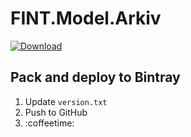 # FINT.Model.Arkiv

 [ ![Download](https://api.bintray.com/packages/fint/nuget/FINT.Model.Arkiv/images/download.svg) ](https://bintray.com/fint/nuget/FINT.Model.Arkiv/_latestVersion) 

## Pack and deploy to Bintray

1. Update `version.txt`
2. Push to GitHub
3. :coffeetime:

